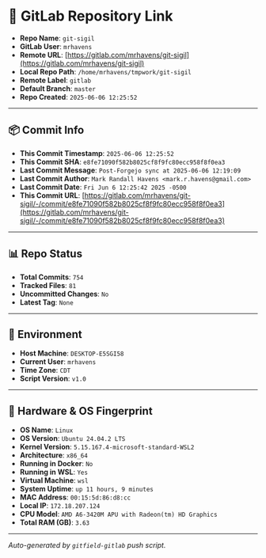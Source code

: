 # 🔗 GitLab Repository Link

- **Repo Name**: `git-sigil`
- **GitLab User**: `mrhavens`
- **Remote URL**: [https://gitlab.com/mrhavens/git-sigil](https://gitlab.com/mrhavens/git-sigil)
- **Local Repo Path**: `/home/mrhavens/tmpwork/git-sigil`
- **Remote Label**: `gitlab`
- **Default Branch**: `master`
- **Repo Created**: `2025-06-06 12:25:52`

---

## 📦 Commit Info

- **This Commit Timestamp**: `2025-06-06 12:25:52`
- **This Commit SHA**: `e8fe71090f582b8025cf8f9fc80ecc958f8f0ea3`
- **Last Commit Message**: `Post-Forgejo sync at 2025-06-06 12:19:09`
- **Last Commit Author**: `Mark Randall Havens <mark.r.havens@gmail.com>`
- **Last Commit Date**: `Fri Jun 6 12:25:42 2025 -0500`
- **This Commit URL**: [https://gitlab.com/mrhavens/git-sigil/-/commit/e8fe71090f582b8025cf8f9fc80ecc958f8f0ea3](https://gitlab.com/mrhavens/git-sigil/-/commit/e8fe71090f582b8025cf8f9fc80ecc958f8f0ea3)

---

## 📊 Repo Status

- **Total Commits**: `754`
- **Tracked Files**: `81`
- **Uncommitted Changes**: `No`
- **Latest Tag**: `None`

---

## 🧽 Environment

- **Host Machine**: `DESKTOP-E5SGI58`
- **Current User**: `mrhavens`
- **Time Zone**: `CDT`
- **Script Version**: `v1.0`

---

## 🧬 Hardware & OS Fingerprint

- **OS Name**: `Linux`
- **OS Version**: `Ubuntu 24.04.2 LTS`
- **Kernel Version**: `5.15.167.4-microsoft-standard-WSL2`
- **Architecture**: `x86_64`
- **Running in Docker**: `No`
- **Running in WSL**: `Yes`
- **Virtual Machine**: `wsl`
- **System Uptime**: `up 11 hours, 9 minutes`
- **MAC Address**: `00:15:5d:86:d8:cc`
- **Local IP**: `172.18.207.124`
- **CPU Model**: `AMD A6-3420M APU with Radeon(tm) HD Graphics`
- **Total RAM (GB)**: `3.63`

---

_Auto-generated by `gitfield-gitlab` push script._
